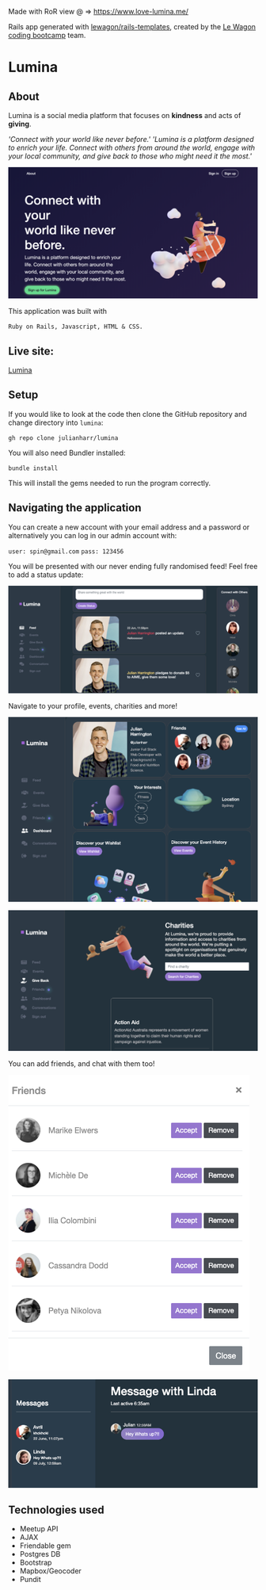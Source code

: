 Made with RoR view @ => 
https://www.love-lumina.me/

Rails app generated with [lewagon/rails-templates](https://github.com/lewagon/rails-templates), created by the [Le Wagon coding bootcamp](https://www.lewagon.com) team.


# Lumina

## About

Lumina is a social media platform that focuses on **kindness** and acts of **giving**.

*'Connect with your world like never before.'*
*'Lumina is a platform designed to enrich your life. Connect with others from around the world, engage with your local community, and give back to those who might need it the most.'*

![UI - Home](docs/home.png)

This application was built with
```
Ruby on Rails, Javascript, HTML & CSS.
```

## Live site:

[Lumina](https://www.love-lumina.me/)

## Setup

If you would like to look at the code then clone the GitHub repository and change directory into `lumina`:
```
gh repo clone julianharr/lumina
```

You will also need Bundler installed:
```
bundle install
```
This will install the gems needed to run the program correctly.

## Navigating the application

You can create a new account with your email address and a password or alternatively you can log in our admin account with:

`user: spin@gmail.com`
`pass: 123456`


You will be presented with our never ending fully randomised feed! Feel free to add a status update:

![feed](docs/feed.png)

Navigate to your profile, events, charities and more!

![feed](docs/profile.png)

![feed](docs/charities.png)


You can add friends, and chat with them too!

![feed](docs/friends.png)

![feed](docs/chat.png)


## Technologies used

- Meetup API
- AJAX
- Friendable gem
- Postgres DB
- Bootstrap
- Mapbox/Geocoder
- Pundit

